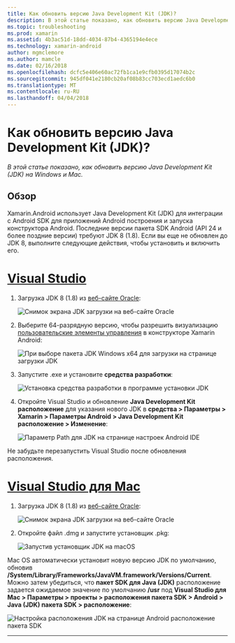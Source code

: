 ```yaml
---
title: Как обновить версию Java Development Kit (JDK)?
description: В этой статье показано, как обновить версию Java Development Kit (JDK) на Windows и Mac.
ms.topic: troubleshooting
ms.prod: xamarin
ms.assetid: 4b3ac51d-18dd-4034-87b4-4365194e4ece
ms.technology: xamarin-android
author: mgmclemore
ms.author: mamcle
ms.date: 02/16/2018
ms.openlocfilehash: dcfc5e406e60ac72fb1ca1e9cfb0395d17074b2c
ms.sourcegitcommit: 945df041e2180cb20af08b83cc703ecd1aedc6b0
ms.translationtype: MT
ms.contentlocale: ru-RU
ms.lasthandoff: 04/04/2018
---
```

# <a name="how-do-i-update-the-java-development-kit-jdk-version"></a>Как обновить версию Java Development Kit (JDK)?

_В этой статье показано, как обновить версию Java Development Kit (JDK) на Windows и Mac._

## <a name="overview"></a>Обзор

Xamarin.Android использует Java Development Kit (JDK) для интеграции с Android SDK для приложений Android построения и запуска конструктора Android. Последние версии пакета SDK Android (API 24 и более поздние версии) требуют JDK 8 (1.8). Если вы еще не обновлен до JDK 8, выполните следующие действия, чтобы установить и включить его.

# <a name="visual-studiotabvswin"></a>[Visual Studio](#tab/vswin)

1.  Загрузка JDK 8 (1.8) из [веб-сайте Oracle](http://www.oracle.com/technetwork/java/javase/downloads/index.html):

    ![Снимок экрана JDK загрузки на веб-сайте Oracle](update-jdk-images/image1.png)

2.  Выберите 64-разрядную версию, чтобы разрешить визуализацию [пользовательские элементы управления](https://developer.xamarin.com/releases/vs/xamarin.vs_4/xamarin.vs_4.2/#androiddesignercustomcontrols) в конструкторе Xamarin Android:

    ![При выборе пакета JDK Windows x64 для загрузки на странице загрузки JDK](update-jdk-images/image2.png)

3.  Запустите .exe и установите **средства разработки**:

    ![Установка средства разработки в программе установки JDK](update-jdk-images/image3.png)

4.  Откройте Visual Studio и обновление **Java Development Kit расположение** для указания нового JDK в **средства > Параметры > Xamarin > Параметры Android > Java Development Kit расположение > Изменение**:

    ![Параметр Path для JDK на странице настроек Android IDE](update-jdk-images/image4.png)

Не забудьте перезапустить Visual Studio после обновления расположения.

# <a name="visual-studio-for-mactabvsmac"></a>[Visual Studio для Mac](#tab/vsmac)

1.  Загрузка JDK 8 (1.8) из [веб-сайте Oracle](http://www.oracle.com/technetwork/java/javase/downloads/index.html):

    ![Снимок экрана JDK загрузки на веб-сайте Oracle](update-jdk-images/image1.png)

2.  Откройте файл .dmg и запустите установщик .pkg:

    ![Запустив установщик JDK на macOS](update-jdk-images/image5.png)

Mac OS автоматически установит новую версию JDK по умолчанию, обновив **/System/Library/Frameworks/JavaVM.framework/Versions/Current**. Можно затем убедиться, что **пакет SDK для Java (JDK)** расположение задается ожидаемое значение по умолчанию **/usr** под **Visual Studio для Mac > Параметры > проекты > расположения пакета SDK > Android > Java (JDK) пакета SDK > расположение**:

![Настройка расположения JDK на странице Android расположение пакета SDK](update-jdk-images/image6.png)

-----

